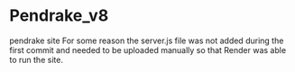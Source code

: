 # Pendrake_v8
pendrake site
For some reason the server.js file was not added during the first commit and needed to be uploaded manually so that Render was able to run the site.
